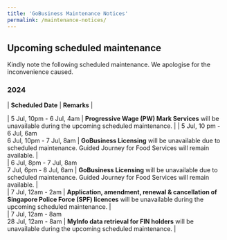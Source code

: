 ```yaml
---
title: 'GoBusiness Maintenance Notices'
permalink: /maintenance-notices/
---
```


## Upcoming scheduled maintenance

Kindly note the following scheduled maintenance. We apologise for the inconvenience caused.

### 2024 

| **Scheduled Date** | **Remarks** |  


    
| 5 Jul, 10pm - 6 Jul, 4am | **Progressive Wage (PW) Mark Services** will be unavailable during the upcoming scheduled maintenance. | 
| 5 Jul, 10 pm - 6 Jul, 6am<br>6 Jul, 10pm - 7 Jul, 8am | **GoBusiness Licensing** will be unavailable due to scheduled maintenance. Guided Journey for Food Services will remain available. |    
| 6 Jul, 8pm - 7 Jul, 8am<br>7 Jul, 6pm - 8 Jul, 6am | **GoBusiness Licensing** will be unavailable due to scheduled maintenance. Guided Journey for Food Services will remain available. |     
| 7 Jul, 12am - 2am | **Application, amendment, renewal & cancellation of Singapore Police Force (SPF) licences** will be unavailable during the upcoming scheduled maintenance. |      
| 7 Jul, 12am - 8am<br>28 Jul, 12am - 8am | **MyInfo data retrieval for FIN holders** will be unavailable during the upcoming scheduled maintenance. |        


<script src="/jquery/jquery.min.js"></script> <script src="/jquery/resize-tables.js"></script>
